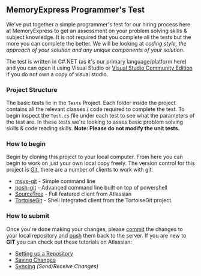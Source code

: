 ## MemoryExpress Programmer's Test

We've put together a simple programmer's test for our hiring process here at 
MemoryExpress to get an assessment on your problem solving skills & subject 
knowledge. It is not required that you complete all the tests but the more 
you can complete the better. We will be looking at _coding style, the 
approach of your solution and any unique components of your solution_. 

The test is written in C#.NET (as it's our primary language/platform here) 
and you can open it using Visual Studio or [Visual Studio Community Edition](https://www.visualstudio.com/vs/community/) 
if you do not own a copy of visual studio.  

### Project Structure

The basic tests lie in the `Tests` Project. Each folder inside the project 
contains all the relevant classes / code required to complete the test. 
To begin inspect the `Test.cs` file under each test to see what the 
parameters of the test are. In these tests we're looking to asses basic 
problem solving skills & code reading skills. **Note: Please do not modify 
the unit tests.**

### How to begin

Begin by cloning this project to your local computer. From here you can begin 
to work on just your own local copy freely. The version control for this 
project is [Git](https://git-scm.com/), there are a number of clients to 
work with git:

* [msys-git](https://code.google.com/p/msysgit/) - Simple command line
* [posh-git](https://github.com/dahlbyk/posh-git) - Advanced command line built on top of powershell
* [SourceTree](http://www.sourcetreeapp.com/) - Full featured client from Atlassian
* [TortoiseGit](https://code.google.com/p/tortoisegit/) - Shell Integrated client from the TortoiseGit project.

### How to submit

Once you're done making your changes, please [commit](https://git-scm.com/docs/git-commit) the 
changes to your local repository and [push](https://git-scm.com/docs/git-push) 
them back to the server. If you are new to **GIT** you can check out these tutorials
on Atlassian:

* [Setting up a Repository](https://www.atlassian.com/git/tutorials/setting-up-a-repository/git-init)
* [Saving Changes](https://git-scm.com/docs/git-push)
* [Syncing](https://www.atlassian.com/git/tutorials/syncing/git-fetch) *(Send/Receive Changes)*